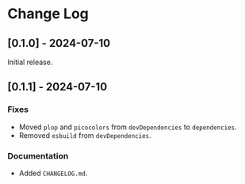 # Change Log

## [0.1.0] - 2024-07-10

Initial release.

## [0.1.1] - 2024-07-10

### Fixes

-   Moved `plop` and `picocolors` from `devDependencies` to `dependencies`.
-   Removed `esbuild` from `devDependencies`.

### Documentation

-   Added `CHANGELOG.md`.
